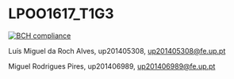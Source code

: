 # LPOO1617_T1G3

[![BCH compliance](https://bettercodehub.com/edge/badge/gitinho/LPOO1617_T1G3?token=a9f436d5baec9e7f75c180d9acd03253f89cb92e)](https://bettercodehub.com/)

Luís Miguel da Roch Alves, up201405308, up201405308@fe.up.pt

Miguel Rodrigues Pires, up201406989, up201406989@fe.up.pt
